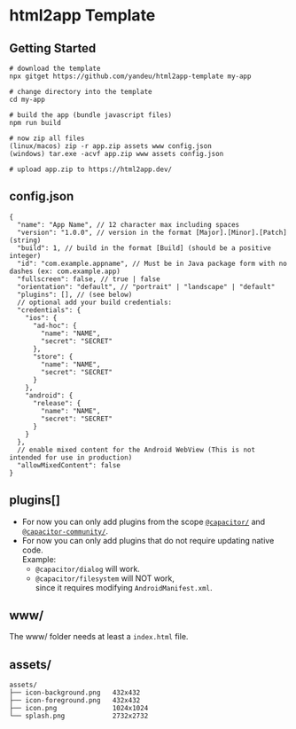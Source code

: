 # html2app Template

## Getting Started

```console
# download the template
npx gitget https://github.com/yandeu/html2app-template my-app

# change directory into the template
cd my-app

# build the app (bundle javascript files)
npm run build

# now zip all files
(linux/macos) zip -r app.zip assets www config.json
(windows) tar.exe -acvf app.zip www assets config.json

# upload app.zip to https://html2app.dev/
```

## config.json

```jsonc
{
  "name": "App Name", // 12 character max including spaces
  "version": "1.0.0", // version in the format [Major].[Minor].[Patch] (string)
  "build": 1, // build in the format [Build] (should be a positive integer)
  "id": "com.example.appname", // Must be in Java package form with no dashes (ex: com.example.app)
  "fullscreen": false, // true | false
  "orientation": "default", // "portrait" | "landscape" | "default"
  "plugins": [], // (see below)
  // optional add your build credentials:
  "credentials": {
    "ios": {
      "ad-hoc": {
        "name": "NAME",
        "secret": "SECRET"
      },
      "store": {
        "name": "NAME",
        "secret": "SECRET"
      }
    },
    "android": {
      "release": {
        "name": "NAME",
        "secret": "SECRET"
      }
    }
  },
  // enable mixed content for the Android WebView (This is not intended for use in production)
  "allowMixedContent": false
}
```

## plugins[]

- For now you can only add plugins from the scope [`@capacitor/`](https://www.npmjs.com/org/capacitor) and [`@capacitor-community/`](https://www.npmjs.com/org/capacitor-community).
- For now you can only add plugins that do not require updating native code.  
  Example:
  - `@capacitor/dialog` will work.
  - `@capacitor/filesystem` will NOT work,  
    since it requires modifying `AndroidManifest.xml`.

## www/

The www/ folder needs at least a `index.html` file.

## assets/

```
assets/
├── icon-background.png   432x432
├── icon-foreground.png   432x432
├── icon.png              1024x1024
└── splash.png            2732x2732
```
